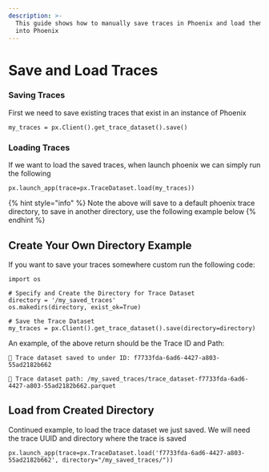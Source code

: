 ```yaml
---
description: >-
  This guide shows how to manually save traces in Phoenix and load them back
  into Phoenix
---
```


# Save and Load Traces

### Saving Traces

First we need to save existing traces that exist in an instance of Phoenix

```
my_traces = px.Client().get_trace_dataset().save()
```

### Loading Traces

If we want to load the saved traces, when launch phoenix we can simply run the following

```
px.launch_app(trace=px.TraceDataset.load(my_traces))
```

{% hint style="info" %}
Note the above will save to a default phoenix trace directory, to save in another directory, use the following example below
{% endhint %}

## Create Your Own Directory Example

If you want to save your traces somewhere custom run the following code:

```notebook-python
import os

# Specify and Create the Directory for Trace Dataset
directory = '/my_saved_traces'
os.makedirs(directory, exist_ok=True)

# Save the Trace Dataset
my_traces = px.Client().get_trace_dataset().save(directory=directory)
```

An example, of the above return should be the Trace ID and Path:

`💾 Trace dataset saved to under ID: f7733fda-6ad6-4427-a803-55ad2182b662`&#x20;

`📂 Trace dataset path: /my_saved_traces/trace_dataset-f7733fda-6ad6-4427-a803-55ad2182b662.parquet`

## Load from Created Directory

Continued example, to load the trace dataset we just saved. We will need the trace UUID and directory where the trace is saved

```notebook-python
px.launch_app(trace=px.TraceDataset.load('f7733fda-6ad6-4427-a803-55ad2182b662', directory="/my_saved_traces/"))
```
